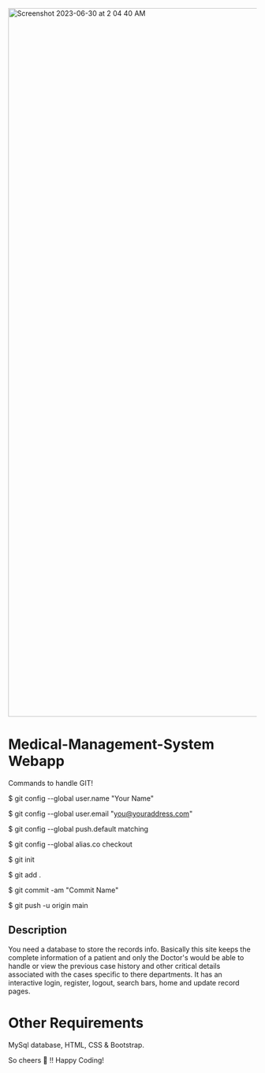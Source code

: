 <img width="1437" alt="Screenshot 2023-06-30 at 2 04 40 AM" src="https://github.com/Vishnu2707/Medical-Management-System/assets/86302373/583aa460-60bd-4314-87bf-4da788bb68c7">

# Medical-Management-System Webapp

Commands to handle GIT!

$ git config --global user.name "Your Name"

$ git config --global user.email "you@youraddress.com"

$ git config --global push.default matching

$ git config --global alias.co checkout

$ git init

$ git add .

$ git commit -am "Commit Name"

$ git push -u origin main

Description
----------------
You need a database to store the records info. Basically this site keeps the complete information of a patient and only the Doctor's would be able to handle or view the previous case history and other critical details associated with the cases specific to there departments. It has an interactive login, register, logout, search bars, home and update record pages.

# Other Requirements

MySql database, HTML, CSS & Bootstrap.

So cheers 🍻 !! Happy Coding!

